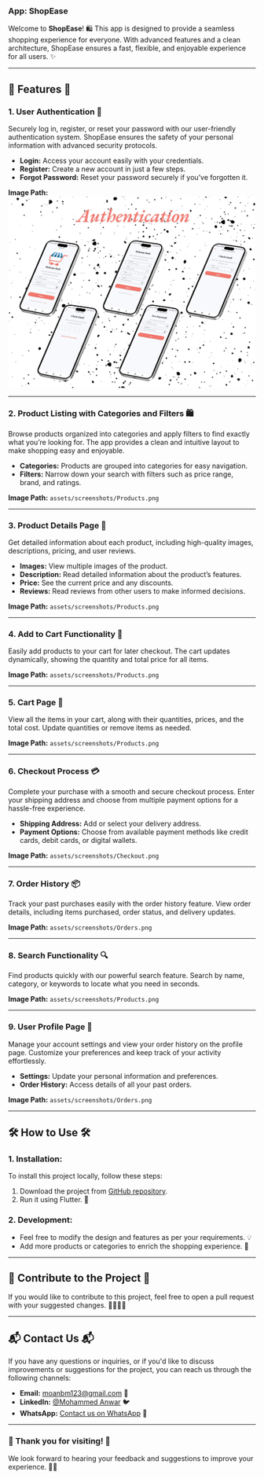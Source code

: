 ### **App: ShopEase**

Welcome to **ShopEase**! 🛍️ This app is designed to provide a seamless shopping experience for everyone. With advanced features and a clean architecture, ShopEase ensures a fast, flexible, and enjoyable experience for all users. ✨

---

## **🌟 Features 🌟**

### 1. **User Authentication 🔐**

Securely log in, register, or reset your password with our user-friendly authentication system. ShopEase ensures the safety of your personal information with advanced security protocols.

- **Login:** Access your account easily with your credentials.
- **Register:** Create a new account in just a few steps.
- **Forgot Password:** Reset your password securely if you’ve forgotten it.

**Image Path:** <img src="assets/screenshots/Authentication.png" alt="Authentication" width="800">

---

### 2. **Product Listing with Categories and Filters 🛍️**

Browse products organized into categories and apply filters to find exactly what you’re looking for. The app provides a clean and intuitive layout to make shopping easy and enjoyable.

- **Categories:** Products are grouped into categories for easy navigation.
- **Filters:** Narrow down your search with filters such as price range, brand, and ratings.

**Image Path:** `assets/screenshots/Products.png`

---

### 3. **Product Details Page 📝**

Get detailed information about each product, including high-quality images, descriptions, pricing, and user reviews.

- **Images:** View multiple images of the product.
- **Description:** Read detailed information about the product’s features.
- **Price:** See the current price and any discounts.
- **Reviews:** Read reviews from other users to make informed decisions.

**Image Path:** `assets/screenshots/Products.png`

---

### 4. **Add to Cart Functionality 🛒**

Easily add products to your cart for later checkout. The cart updates dynamically, showing the quantity and total price for all items.

**Image Path:** `assets/screenshots/Products.png`

---

### 5. **Cart Page 🛒**

View all the items in your cart, along with their quantities, prices, and the total cost. Update quantities or remove items as needed.

**Image Path:** `assets/screenshots/Products.png`

---

### 6. **Checkout Process 💳**

Complete your purchase with a smooth and secure checkout process. Enter your shipping address and choose from multiple payment options for a hassle-free experience.

- **Shipping Address:** Add or select your delivery address.
- **Payment Options:** Choose from available payment methods like credit cards, debit cards, or digital wallets.

**Image Path:** `assets/screenshots/Checkout.png`

---

### 7. **Order History 📦**

Track your past purchases easily with the order history feature. View order details, including items purchased, order status, and delivery updates.

**Image Path:** `assets/screenshots/Orders.png`

---

### 8. **Search Functionality 🔍**

Find products quickly with our powerful search feature. Search by name, category, or keywords to locate what you need in seconds.

**Image Path:** `assets/screenshots/Products.png`

---

### 9. **User Profile Page 👤**

Manage your account settings and view your order history on the profile page. Customize your preferences and keep track of your activity effortlessly.

- **Settings:** Update your personal information and preferences.
- **Order History:** Access details of all your past orders.

**Image Path:** `assets/screenshots/Orders.png`

---

## **🛠️ How to Use 🛠️**

### 1. **Installation:**

To install this project locally, follow these steps:

1. Download the project from [GitHub repository](https://github.com/YourUsername/shopEase).
2. Run it using Flutter. 🚀

### 2. **Development:**

- Feel free to modify the design and features as per your requirements. 💡
- Add more products or categories to enrich the shopping experience. 🎨

---

## **🤝 Contribute to the Project 🤝**

If you would like to contribute to this project, feel free to open a pull request with your suggested changes. 👩‍💻👨‍💻

---

## **📬 Contact Us 📬**

If you have any questions or inquiries, or if you'd like to discuss improvements or suggestions for the project, you can reach us through the following channels:

- **Email:** moanbm123@gmail.com 📧
- **LinkedIn:** [@Mohammed Anwar](https://www.linkedin.com/in/mohammad-anwar-bin-muslim-50102725b/) 🐦
- **WhatsApp:** [Contact us on WhatsApp](https://wa.me/+917411440342) 📱

---

### **🌟 Thank you for visiting! 🌟**

We look forward to hearing your feedback and suggestions to improve your experience. 💬✨

